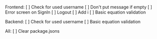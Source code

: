 Frontend:
[ ] Check for used username
[ ] Don't put message if empty
[ ] Error screen on SignIn
[ ] Logout
[ ] Add i
[ ] Basic equation validation

Backend:
[ ] Check for used username
[ ] Basic equation validation

All:
[ ] Clear package.jsons